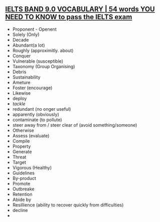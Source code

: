 ## [IELTS BAND 9.0 VOCABULARY | 54 words YOU NEED TO KNOW to pass the IELTS exam](https://www.youtube.com/watch?v=UgsZLtBru30)

* Proponent - Openent
* Solely (Only)
* Decade
* Abundant(a lot)
* Roughly (approximitly. about)
* Conquer
* Vulnerable (susceptible)
* Taxonomy (Group Organising)
* Debris
* Sustainability
* Ameture
* Foster (encourage)
* Likewise
* deploy
* _tackle_
* redundant (no onger useful)
* apparently (obviously)
* contaminate (to pollute)
* steer away from / steer clear of (avoid something/someone)
* Otherwise
* Assess (evaluate)
* Compile
* Property
* Generate
* Threat
* Target
* Vigorous (Healthy)
* Guidelines
* By-product
* Promote
* Outbreake
* Retention
* Abide by
* Resillience (ability to recover quickly from difficulties)
* decline
* 

